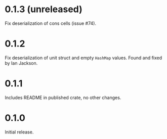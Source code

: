 # 0.1.3 (unreleased)

Fix deserialization of cons cells (issue #74).

# 0.1.2

Fix deserialization of unit struct and empty `HashMap` values. Found
and fixed by Ian Jackson.

# 0.1.1

Includes README in published crate, no other changes.

# 0.1.0

Initial release.
